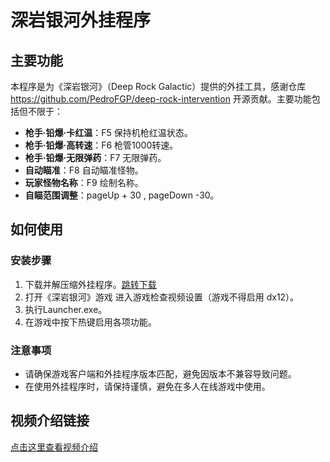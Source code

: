 # 深岩银河外挂程序

## 主要功能
本程序是为《深岩银河》（Deep Rock Galactic）提供的外挂工具，感谢仓库 https://github.com/PedroFGP/deep-rock-intervention 开源贡献。主要功能包括但不限于：

- **枪手·铅爆·卡红温**：F5 保持机枪红温状态。
- **枪手·铅爆·高转速**：F6 枪管1000转速。
- **枪手·铅爆·无限弹药**：F7 无限弹药。
- **自动瞄准**：F8 自动瞄准怪物。
- **玩家怪物名称**：F9 绘制名称。
- **自瞄范围调整**：pageUp + 30 , pageDown -30。

## 如何使用

### 安装步骤
1. 下载并解压缩外挂程序。[跳转下载](https://github.com/pain1929/deepRockHack1929/releases)
2. 打开《深岩银河》游戏 进入游戏检查视频设置（游戏不得启用 dx12）。
3. 执行Launcher.exe。
4. 在游戏中按下热键启用各项功能。

### 注意事项
- 请确保游戏客户端和外挂程序版本匹配，避免因版本不兼容导致问题。
- 在使用外挂程序时，请保持谨慎，避免在多人在线游戏中使用。

## 视频介绍链接
[点击这里查看视频介绍](https://www.bilibili.com/video/BV1SPCKY2ESc/?share_source=copy_web&vd_source=fba883db1b79fc57ebd24fb9e634c1e6)
